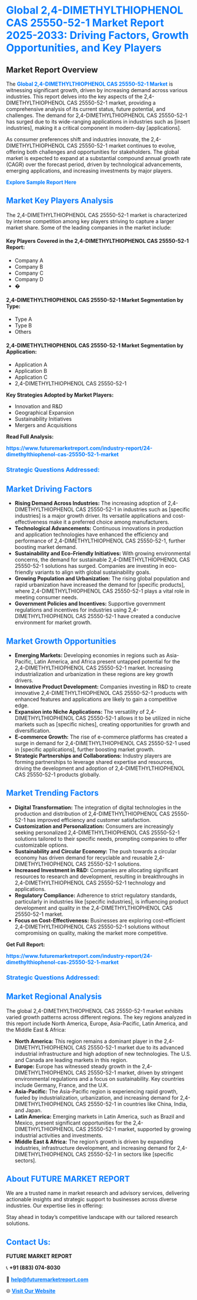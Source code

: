<h1 style="color: #007BFF;">Global 2,4-DIMETHYLTHIOPHENOL CAS 25550-52-1 Market Report 2025-2033: Driving Factors, Growth Opportunities, and Key Players</h1>

<section id="overview">
<h2>Market Report Overview</h2>
<p>The <a href="https://www.futuremarketreport.com/industry-report/24-dimethylthiophenol-cas-25550-52-1-market" style="color: #007BFF; text-decoration: none;"><strong>Global 2,4-DIMETHYLTHIOPHENOL CAS 25550-52-1 Market</strong></a> is witnessing significant growth, driven by increasing demand across various industries. This report delves into the key aspects of the 2,4-DIMETHYLTHIOPHENOL CAS 25550-52-1 market, providing a comprehensive analysis of its current status, future potential, and challenges. The demand for 2,4-DIMETHYLTHIOPHENOL CAS 25550-52-1 has surged due to its wide-ranging applications in industries such as [insert industries], making it a critical component in modern-day [applications].</p>
<p>As consumer preferences shift and industries innovate, the 2,4-DIMETHYLTHIOPHENOL CAS 25550-52-1 market continues to evolve, offering both challenges and opportunities for stakeholders. The global market is expected to expand at a substantial compound annual growth rate (CAGR) over the forecast period, driven by technological advancements, emerging applications, and increasing investments by major players.</p>
</section>

<section id="overview">
<p><a href="https://www.futuremarketreport.com/request-sample/reportId=120496" style="color: #007BFF; text-decoration: none;"><strong>Explore Sample Report Here</strong></a></p>
</section>

<section id="key-players">
<h2 style="color: #007BFF;">Market Key Players Analysis</h2>
<p>The 2,4-DIMETHYLTHIOPHENOL CAS 25550-52-1 market is characterized by intense competition among key players striving to capture a larger market share. Some of the leading companies in the market include:</p>
<h4>Key Players Covered in the 2,4-DIMETHYLTHIOPHENOL CAS 25550-52-1 Report:</h4>
<ul><li>Company A</li><li>Company B</li><li>Company C</li><li>Company D</li><li>�</li></ul>
<h4>2,4-DIMETHYLTHIOPHENOL CAS 25550-52-1 Market Segmentation by Type:</h4>
<ul><li>Type A</li><li>Type B</li><li>Others</li></ul>

<h4>2,4-DIMETHYLTHIOPHENOL CAS 25550-52-1 Market Segmentation by Application:</h4>
<ul><li>Application A</li><li>Application B</li><li>Application C</li><li>2,4-DIMETHYLTHIOPHENOL CAS 25550-52-1</li></ul>
<p><strong>Key Strategies Adopted by Market Players:</strong></p>
<ul>
<li>Innovation and R&D</li>
<li>Geographical Expansion</li>
<li>Sustainability Initiatives</li>
<li>Mergers and Acquisitions</li>
</ul>
</section>

<section>
<p><strong>Read Full Analysis: </strong></p><a href="https://www.futuremarketreport.com/industry-report/24-dimethylthiophenol-cas-25550-52-1-market" style="color: #007BFF; text-decoration: none;"><strong>https://www.futuremarketreport.com/industry-report/24-dimethylthiophenol-cas-25550-52-1-market</strong></a>
<h3 style="color: #007BFF;">Strategic Questions Addressed:</h3>
</section>

<section id="driving-factors">
<h2 style="color: #007BFF;">Market Driving Factors</h2>
<ul>
<li><strong>Rising Demand Across Industries:</strong> The increasing adoption of 2,4-DIMETHYLTHIOPHENOL CAS 25550-52-1 in industries such as [specific industries] is a major growth driver. Its versatile applications and cost-effectiveness make it a preferred choice among manufacturers.</li>
<li><strong>Technological Advancements:</strong> Continuous innovations in production and application technologies have enhanced the efficiency and performance of 2,4-DIMETHYLTHIOPHENOL CAS 25550-52-1, further boosting market demand.</li>
<li><strong>Sustainability and Eco-Friendly Initiatives:</strong> With growing environmental concerns, the demand for sustainable 2,4-DIMETHYLTHIOPHENOL CAS 25550-52-1 solutions has surged. Companies are investing in eco-friendly variants to align with global sustainability goals.</li>
<li><strong>Growing Population and Urbanization:</strong> The rising global population and rapid urbanization have increased the demand for [specific products], where 2,4-DIMETHYLTHIOPHENOL CAS 25550-52-1 plays a vital role in meeting consumer needs.</li>
<li><strong>Government Policies and Incentives:</strong> Supportive government regulations and incentives for industries using 2,4-DIMETHYLTHIOPHENOL CAS 25550-52-1 have created a conducive environment for market growth.</li>
</ul>
</section>

<section id="growth-opportunities">
<h2 style="color: #007BFF;">Market Growth Opportunities</h2>
<ul>
<li><strong>Emerging Markets:</strong> Developing economies in regions such as Asia-Pacific, Latin America, and Africa present untapped potential for the 2,4-DIMETHYLTHIOPHENOL CAS 25550-52-1 market. Increasing industrialization and urbanization in these regions are key growth drivers.</li>
<li><strong>Innovative Product Development:</strong> Companies investing in R&D to create innovative 2,4-DIMETHYLTHIOPHENOL CAS 25550-52-1 products with enhanced features and applications are likely to gain a competitive edge.</li>
<li><strong>Expansion into Niche Applications:</strong> The versatility of 2,4-DIMETHYLTHIOPHENOL CAS 25550-52-1 allows it to be utilized in niche markets such as [specific niches], creating opportunities for growth and diversification.</li>
<li><strong>E-commerce Growth:</strong> The rise of e-commerce platforms has created a surge in demand for 2,4-DIMETHYLTHIOPHENOL CAS 25550-52-1 used in [specific applications], further boosting market growth.</li>
<li><strong>Strategic Partnerships and Collaborations:</strong> Industry players are forming partnerships to leverage shared expertise and resources, driving the development and adoption of 2,4-DIMETHYLTHIOPHENOL CAS 25550-52-1 products globally.</li>
</ul>
</section>

<section id="trending-factors">
<h2 style="color: #007BFF;">Market Trending Factors</h2>
<ul>
<li><strong>Digital Transformation:</strong> The integration of digital technologies in the production and distribution of 2,4-DIMETHYLTHIOPHENOL CAS 25550-52-1 has improved efficiency and customer satisfaction.</li>
<li><strong>Customization and Personalization:</strong> Consumers are increasingly seeking personalized 2,4-DIMETHYLTHIOPHENOL CAS 25550-52-1 solutions tailored to their specific needs, prompting companies to offer customizable options.</li>
<li><strong>Sustainability and Circular Economy:</strong> The push towards a circular economy has driven demand for recyclable and reusable 2,4-DIMETHYLTHIOPHENOL CAS 25550-52-1 solutions.</li>
<li><strong>Increased Investment in R&D:</strong> Companies are allocating significant resources to research and development, resulting in breakthroughs in 2,4-DIMETHYLTHIOPHENOL CAS 25550-52-1 technology and applications.</li>
<li><strong>Regulatory Compliance:</strong> Adherence to strict regulatory standards, particularly in industries like [specific industries], is influencing product development and quality in the 2,4-DIMETHYLTHIOPHENOL CAS 25550-52-1 market.</li>
<li><strong>Focus on Cost-Effectiveness:</strong> Businesses are exploring cost-efficient 2,4-DIMETHYLTHIOPHENOL CAS 25550-52-1 solutions without compromising on quality, making the market more competitive.</li>
</ul>
</section>

<section>
<p><strong>Get Full Report: </strong></p><a href="https://www.futuremarketreport.com/industry-report/24-dimethylthiophenol-cas-25550-52-1-market" style="color: #007BFF; text-decoration: none;"><strong>https://www.futuremarketreport.com/industry-report/24-dimethylthiophenol-cas-25550-52-1-market</strong></a>
<h3 style="color: #007BFF;">Strategic Questions Addressed:</h3>
</section>


<section id="regional-analysis">
<h2 style="color: #007BFF;">Market Regional Analysis</h2>
<p>The global 2,4-DIMETHYLTHIOPHENOL CAS 25550-52-1 market exhibits varied growth patterns across different regions. The key regions analyzed in this report include North America, Europe, Asia-Pacific, Latin America, and the Middle East & Africa:</p>
<ul>
<li><strong>North America:</strong> This region remains a dominant player in the 2,4-DIMETHYLTHIOPHENOL CAS 25550-52-1 market due to its advanced industrial infrastructure and high adoption of new technologies. The U.S. and Canada are leading markets in this region.</li>
<li><strong>Europe:</strong> Europe has witnessed steady growth in the 2,4-DIMETHYLTHIOPHENOL CAS 25550-52-1 market, driven by stringent environmental regulations and a focus on sustainability. Key countries include Germany, France, and the U.K.</li>
<li><strong>Asia-Pacific:</strong> The Asia-Pacific region is experiencing rapid growth, fueled by industrialization, urbanization, and increasing demand for 2,4-DIMETHYLTHIOPHENOL CAS 25550-52-1 in countries like China, India, and Japan.</li>
<li><strong>Latin America:</strong> Emerging markets in Latin America, such as Brazil and Mexico, present significant opportunities for the 2,4-DIMETHYLTHIOPHENOL CAS 25550-52-1 market, supported by growing industrial activities and investments.</li>
<li><strong>Middle East & Africa:</strong> The region’s growth is driven by expanding industries, infrastructure development, and increasing demand for 2,4-DIMETHYLTHIOPHENOL CAS 25550-52-1 in sectors like [specific sectors].</li>
</ul>
</section>

<footer>
<h2 style="color: #007BFF;">About FUTURE MARKET REPORT</h2>
<p>We are a trusted name in market research and advisory services, delivering actionable insights and strategic support to businesses across diverse industries. Our expertise lies in offering:</p>

<p>Stay ahead in today’s competitive landscape with our tailored research solutions.</p>

<h2 style="color: #007BFF;">Contact Us:</h2>
<p><strong>FUTURE MARKET REPORT</strong></p>
<p>📞 <strong>+91 (883) 074-8030</strong></p>
<p>📧 <strong><a href="mailto:help@futuremarketreport.com" style="color: #007BFF;">help@futuremarketreport.com</a></strong></p>
<p>🌐 <strong><a href="https://www.futuremarketreport.com/" style="color: #007BFF;">Visit Our Website</a></strong></p>
</footer>
